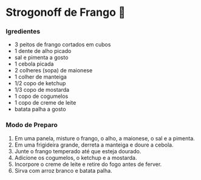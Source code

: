 # Strogonoff de Frango :chicken:

### Igredientes

- 3 peitos de frango cortados em cubos
- 1 dente de alho picado
- sal e pimenta a gosto
- 1 cebola picada
- 2 colheres (sopa) de maionese
- 1 colher de manteiga
- 1/2 copo de ketchup
- 1/3 copo de mostarda
- 1 copo de cogumelos
- 1 copo de creme de leite
- batata palha a gosto

### Modo de Preparo

1. Em uma panela, misture o frango, o alho, a maionese, o sal e a pimenta.
2. Em uma frigideira grande, derreta a manteiga e doure a cebola.
3. Junte o frango temperado até que esteja dourado.
4. Adicione os cogumelos, o ketchup e a mostarda.
5. Incorpore o creme de leite e retire do fogo antes de ferver.
6. Sirva com arroz branco e batata palha.

